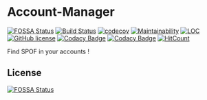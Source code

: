 # Account-Manager
[![FOSSA Status](https://app.fossa.io/api/projects/git%2Bgithub.com%2Fwdes%2Faccount-manager.svg?type=shield)](https://app.fossa.io/projects/git%2Bgithub.com%2Fwdes%2Faccount-manager?ref=badge_shield)
[![Build Status](https://travis-ci.com/wdes/account-manager.svg?branch=master)](https://travis-ci.com/wdes/account-manager)
[![codecov](https://codecov.io/gh/wdes/account-manager/branch/master/graph/badge.svg)](https://codecov.io/gh/wdes/account-manager)
[![Maintainability](https://api.codeclimate.com/v1/badges/3df8842f39a2c0dd6b9e/maintainability)](https://codeclimate.com/github/wdes/account-manager/maintainability)
[![LOC](https://img.shields.io/badge/LOC-3052-brightgreen.svg?user=wdes&repo=account-manager)](https://github.com/raptortech-js/sloc-shields)
[![GitHub license](https://img.shields.io/github/license/wdes/account-manager.svg)](https://github.com/wdes/account-manager/blob/master/LICENSE)
[![Codacy Badge](https://api.codacy.com/project/badge/Grade/d760bad48cb4419c96e5a279a8c30b8c)](https://www.codacy.com/app/wdes/account-manager?utm_source=github.com&amp;utm_medium=referral&amp;utm_content=wdes/account-manager&amp;utm_campaign=Badge_Grade)
[![Codacy Badge](https://api.codacy.com/project/badge/Coverage/d760bad48cb4419c96e5a279a8c30b8c)](https://www.codacy.com/app/wdes/account-manager?utm_source=github.com&amp;utm_medium=referral&amp;utm_content=wdes/account-manager&amp;utm_campaign=Badge_Coverage)
[![HitCount](http://hits.dwyl.com/wdes/account-manager.svg)](http://hits.dwyl.com/wdes/account-manager)

Find SPOF in your accounts !


## License
[![FOSSA Status](https://app.fossa.io/api/projects/git%2Bgithub.com%2Fwdes%2Faccount-manager.svg?type=large)](https://app.fossa.io/projects/git%2Bgithub.com%2Fwdes%2Faccount-manager?ref=badge_large)
